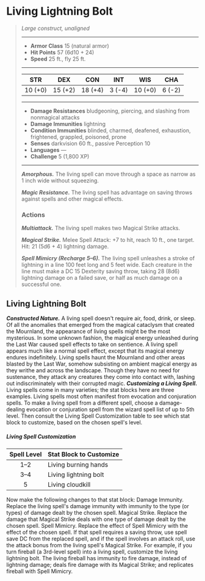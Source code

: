 # Living Lightning Bolt
>*Large construct, unaligned*
>___
>- **Armor Class** 15 (natural armor)
>- **Hit Points** 57 (6d10 + 24)
>- **Speed** 25 ft., fly 25 ft.
>___
>|STR|DEX|CON|INT|WIS|CHA|
>|:---:|:---:|:---:|:---:|:---:|:---:|
>|10 (+0)|15 (+2)|18 (+4)|3 (-4)|10 (+0)|6 (-2)|
>___
>- **Damage Resistances** bludgeoning, piercing, and slashing from nonmagical attacks
>- **Damage Immunities** lightning
>- **Condition Immunities** blinded, charmed, deafened, exhaustion, frightened, grappled, poisoned, prone
>- **Senses** darkvision 60 ft., passive Perception 10
>- **Languages** —
>- **Challenge** 5 (1,800 XP)
>___
>***Amorphous.*** The living spell can move through a space as narrow as 1 inch wide without squeezing.  
>
>***Magic Resistance.*** The living spell has advantage on saving throws against spells and other magical effects.  
>
>### Actions
>***Multiattack.*** The living spell makes two Magical Strike attacks.  
>
>***Magical Strike.*** Melee Spell Attack: +7 to hit, reach 10 ft., one target. Hit: 21 (5d6 + 4) lightning damage.  
>
>***Spell Mimicry (Recharge 5–6).*** The living spell unleashes a stroke of lightning in a line 100 feet long and 5 feet wide. Each creature in the line must make a DC 15 Dexterity saving throw, taking 28 (8d6) lightning damage on a failed save, or half as much damage on a successful one.
## Living Lightning Bolt
***Constructed Nature.*** A living spell doesn't require air, food, drink, or sleep.
Of all the anomalies that emerged from the magical cataclysm that created the Mournland, the appearance of living spells might be the most mysterious. In some unknown fashion, the magical energy unleashed during the Last War caused spell effects to take on sentience. A living spell appears much like a normal spell effect, except that its magical energy endures indefinitely.
Living spells haunt the Mournland and other areas blasted by the Last War, somehow subsisting on ambient magical energy as they writhe and across the landscape. Though they have no need for sustenance, they attack any creatures they come into contact with, lashing out indiscriminately with their corrupted magic.
***Customizing a Living Spell.*** Living spells come in many varieties; the stat blocks here are three examples. Living spells most often manifest from evocation and conjuration spells. To make a living spell from a different spell, choose a damage-dealing evocation or conjuration spell from the wizard spell list of up to 5th level. Then consult the Living Spell Customization table to see which stat block to customize, based on the chosen spell's level.
##### Living Spell Customization
| Spell Level | Stat Block to Customize |
|:---:|---|
| 1–2 | Living burning hands |
| 3–4 | Living lightning bolt |
| 5 | Living cloudkill |
Now make the following changes to that stat block:
Damage Immunity. Replace the living spell's damage immunity with immunity to the type (or types) of damage dealt by the chosen spell.
Magical Strike. Replace the damage that Magical Strike deals with one type of damage dealt by the chosen spell.
Spell Mimicry. Replace the effect of Spell Mimicry with the effect of the chosen spell. If that spell requires a saving throw, use spell save DC from the replaced spell, and if the spell involves an attack roll, use the attack bonus from the living spell's Magical Strike.
For example, if you turn fireball (a 3rd-level spell) into a living spell, customize the living lightning bolt. The living fireball has immunity to fire damage, instead of lightning damage; deals fire damage with its Magical Strike; and replicates fireball with Spell Mimicry.